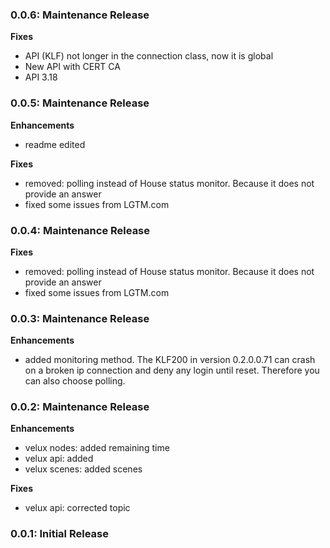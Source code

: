 ### 0.0.6: Maintenance Release

**Fixes**

- API (KLF) not longer in the connection class, now it is global
- New API with CERT CA
- API 3.18

### 0.0.5: Maintenance Release

**Enhancements**

- readme edited

**Fixes**

- removed: polling instead of House status monitor. Because it does not provide an answer
- fixed some issues from LGTM.com


### 0.0.4: Maintenance Release

**Fixes**

- removed: polling instead of House status monitor. Because it does not provide an answer
- fixed some issues from LGTM.com

### 0.0.3: Maintenance Release

**Enhancements**

- added monitoring method. The KLF200 in version 0.2.0.0.71 can crash on a broken ip connection and deny any login until reset. Therefore you can also choose polling.

### 0.0.2: Maintenance Release

**Enhancements**

- velux nodes: added remaining time
- velux api: added
- velux scenes: added scenes


**Fixes**

- velux api: corrected topic


### 0.0.1: Initial Release
